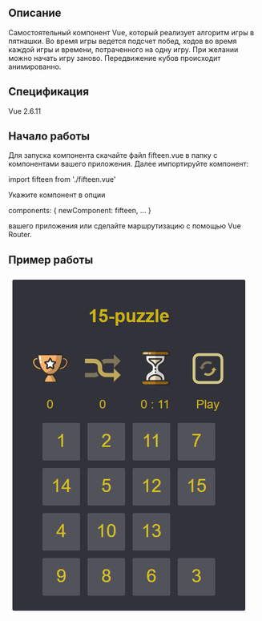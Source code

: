 ## Описание

Самостоятельный компонент Vue, который реализует алгоритм игры в пятнашки. Во время игры ведется подсчет побед, 
ходов во время каждой игры и времени, потраченного на одну игру. При желании можно начать игру заново.
Передвижение кубов происходит анимированно.

## Спецификация

Vue 2.6.11

## Начало работы

Для запуска компонента скачайте файл fifteen.vue в папку с компонентами вашего приложения. Далее импортируйте компонент:

import fifteen from './fifteen.vue'

Укажите компонент в опции 

components: { 
newComponent: fifteen,
...
}

вашего приложения или сделайте маршрутизацию с помощью Vue Router.

## Пример работы

![alt text](https://github.com/luzanna/15-puzzle/blob/image/fifteen.PNG)
